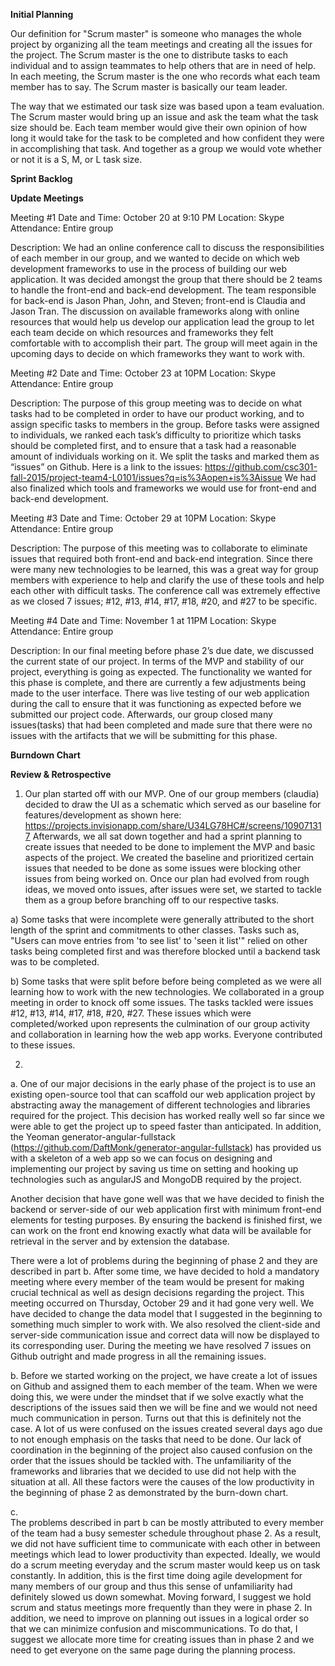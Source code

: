 <b>Initial Planning</b>

Our definition for "Scrum master" is someone who manages the whole project by organizing all the team meetings and creating all the issues for the project. The Scrum master is the one to distribute tasks to each individual and to assign teammates to help others that are in need of help. In each meeting, the Scrum master is the one who records what each team member has to say. The Scrum master is basically our team leader.

The way that we estimated our task size was based upon a team evaluation. The Scrum master would bring up an issue and ask the team what the task size should be. Each team member would give their own opinion of how long it would take for the task to be completed and how confident they were in accomplishing that task. And together as a group we would vote whether or not it is a S, M, or L task size.

<b>Sprint Backlog</b>

<b>Update Meetings</b>

Meeting #1
Date and Time: October 20 at 9:10 PM
Location: Skype
Attendance: Entire group

Description: 
We had an online conference call to discuss the responsibilities of each member in our group, and we wanted to decide on which web development frameworks to use in the process of building our web application. It was decided amongst the group that there should be 2 teams to handle the front-end and back-end development. The team responsible for back-end is Jason Phan, John, and Steven; front-end is Claudia and Jason Tran. The discussion on available frameworks along with online resources that would help us develop our application lead the group to let each team decide on which resources and frameworks they felt comfortable with to accomplish their part. The group will meet again in the upcoming days to decide on which frameworks they want to work with. 

Meeting #2
Date and Time: October 23 at 10PM
Location: Skype
Attendance: Entire group

Description:
The purpose of this group meeting was to decide on what tasks had to be completed in order to have our product working, and to assign specific tasks to members in the group. Before tasks were assigned to individuals, we ranked each task’s difficulty to prioritize which tasks should be completed first, and to ensure that a task had a reasonable amount of individuals working on it. We split the tasks and marked them as “issues” on Github. Here is a link to the issues:
https://github.com/csc301-fall-2015/project-team4-L0101/issues?q=is%3Aopen+is%3Aissue
We had also finalized which tools and frameworks we would use for front-end and back-end development.

Meeting #3
Date and Time: October 29 at 10PM
Location: Skype
Attendance: Entire group

Description:
The purpose of this meeting was to collaborate to eliminate issues that required both front-end and back-end integration. Since there were many new technologies to be learned, this was a great way for group members with experience to help and clarify the use of these tools and help each other with difficult tasks. The conference call was extremely effective as we closed 7 issues; #12, #13, #14, #17, #18, #20, and #27 to be specific. 

Meeting #4
Date and Time: November 1 at 11PM
Location: Skype
Attendance: Entire group

Description:
In our final meeting before phase 2’s due date, we discussed the current state of our project. In terms of the MVP and stability of our project, everything is going as expected. The functionality we wanted for this phase is complete, and there are currently a few adjustments being made to the user interface. There was live testing of our web application during the call to ensure that it was functioning as expected before we submitted our project code. Afterwards, our group closed many issues(tasks) that had been completed and made sure that there were no issues with the artifacts that we will be submitting for this phase.

<b>Burndown Chart</b> 

<b>Review & Retrospective</b>

1) Our plan started off with our MVP. One of our group members (claudia) decided to draw the UI as a 
schematic which served as our baseline for features/development
as shown here: https://projects.invisionapp.com/share/U34LG78HC#/screens/109071317
Afterwards, we all sat down together and had a sprint planning to create issues that needed to be done 
to implement the MVP and basic aspects of the project.
We created the baseline and prioritized certain issues that needed to be done as some issues were 
blocking other issues from being worked on. Once our plan had evolved from rough ideas,
we moved onto issues, after issues were set, we started to tackle them as a group before branching off 
to our respective tasks.

a) Some tasks that were incomplete were generally attributed to the short length of the sprint and 
commitments to other classes. Tasks such as, "Users can move entries from 'to see list' to 'seen it list'" 
relied on other tasks being completed first and was therefore blocked until a backend task was to be 
completed.

b) Some tasks that were split before before being completed as we were all learning how to work with the 
new technologies. We collaborated in a group meeting in order to knock off some issues. 
The tasks tackled were issues #12, #13, #14, #17, #18, #20, #27. These issues which were completed/worked 
upon represents the culmination of our group activity and collaboration in learning how the web app works. 
Everyone contributed to these issues.

2)
a. 
    One of our major decisions in the early phase of the project is to use an existing open-source tool that can scaffold our web application project by abstracting away the management of different technologies and libraries required for the project. This decision has worked really well so far since we were able to get the project up to speed faster than anticipated. In addition, the Yeoman generator-angular-fullstack (https://github.com/DaftMonk/generator-angular-fullstack) has provided us with a skeleton of a web app so we can focus on designing and implementing our project by saving us time on setting and hooking up technologies such as angularJS and MongoDB required by the project.
	
Another decision that have gone well was that we have decided to finish the backend or server-side of our web application first with minimum front-end elements for testing purposes. By ensuring the backend is finished first, we can work on the front end knowing exactly what data will be available for retrieval in the server and by extension the database.

There were a lot of problems during the beginning of phase 2 and they are described in part b. After some time, we have decided to hold a mandatory meeting where every member of the team would be present for making crucial technical as well as design decisions regarding the project. This meeting occurred on Thursday, October 29 and it had gone very well. We have decided to change the data model that I suggested in the beginning to something much simpler to work with. We also resolved the client-side and server-side communication issue and correct data will now be displayed to its corresponding user. During the meeting we have resolved 7 issues on Github outright and made progress in all the remaining issues.
	
 b. 
	Before we started working on the project, we have create a lot of issues on Github and assigned them 
	to each member of the team. When we were doing this, we were under the mindset that if we solve
	exactly what the descriptions of the issues said then we will be fine and we would not need much
	communication in person. Turns out that this is definitely not the case. A lot of us were confused on 
	the issues created several days ago due to not enough emphasis on the tasks that need to be done.
	Our lack of coordination in the beginning of the project also caused confusion on the order that the 
	issues should be tackled with. The unfamiliarity of the frameworks and libraries that we decided to
	use did not help with the situation at all.  All these factors were the causes of the low productivity 
	in the beginning of phase 2 as demonstrated by the burn-down chart. 

c. 	
		The problems described in part b can be mostly attributed to every member of the team had a busy 
	semester schedule throughout phase 2. As a result, we did not have sufficient time to communicate 
	with each other in between meetings which lead to lower productivity than expected. Ideally, we would 
	do a scrum meeting everyday and the scrum master would keep us on task constantly. In addition, this 
	is the first time doing agile development for many members of our group and thus this sense of 
	unfamiliarity had definitely slowed us down somewhat.
		Moving forward, I suggest we hold scrum and status meetings more frequently than they were in phase 2.
	In addition, we need to improve on planning out issues in a logical order so that we can minimize 
	confusion and miscommunications. To do that, I suggest we allocate more time for creating issues than
	in phase 2 and we need to get everyone on the same page during the planning process. 
